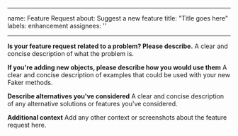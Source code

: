 
---
name: Feature Request
about: Suggest a new feature
title: "Title goes here"
labels: enhancement
assignees: ''

---

**Is your feature request related to a problem? Please describe.**
A clear and concise description of what the problem is.

**If you're adding new objects, please describe how you would use them**
A clear and concise description of examples that could be used with your new Faker methods.

**Describe alternatives you've considered**
A clear and concise description of any alternative solutions or features you've considered.

**Additional context**
Add any other context or screenshots about the feature request here.
